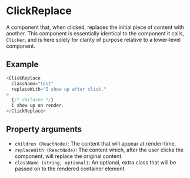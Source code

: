 # ClickReplace

A component that, when clicked, replaces the initial piece of content with another. This component is essentially identical to the component it calls, `Clicker`, and is here solely for clarity of purpose relative to a lower-level component.

## Example

```javascript
<ClickReplace
  className="test"
  replaceWith="I show up after click."
>
  {/* children */}
  I show up on render.
</ClickReplace>
```

## Property arguments

* `children (ReactNode)`: The content that will appear at render-time.
* `replaceWith (ReactNode)`: The content which, after the user clicks the component, will replace the original content.
* `className (string, optional)`: An optional, extra class that will be passed on to the rendered container element.
